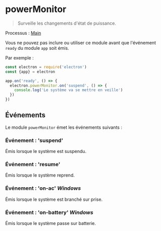 # powerMonitor

> Surveille les changements d'état de puissance.

Processus : [Main](../glossary.md#main-process)

Vous ne pouvez pas inclure ou utiliser ce module avant que l'événement `ready` du module `app` soit émis.

Par exemple :

```javascript
const electron = require('electron')
const {app} = electron

app.on('ready', () => {
  electron.powerMonitor.on('suspend', () => {
    console.log('Le système va se mettre en veille')
  })
})
```

## Événements

Le module `powerMonitor` émet les événements suivants :

### Événement : 'suspend'

Émis lorsque le système est suspendu.

### Événement : 'resume'

Émis lorsque le système reprend.

### Événement : 'on-ac' *Windows*

Émis lorsque le système est branché sur prise.

### Événement : 'on-battery' *Windows*

Émis lorsque le système passe sur batterie.